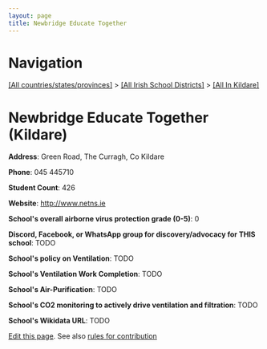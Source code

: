 ```yaml
---
layout: page
title: Newbridge Educate Together
---
```

# Navigation

[[All countries/states/provinces]](../../..) > [[All Irish School Districts]](../..) > [[All In Kildare]](..)

# Newbridge Educate Together (Kildare)

**Address**: Green Road, The Curragh, Co Kildare

**Phone**: 045 445710

**Student Count**: 426

**Website**: <http://www.netns.ie>

**School's overall airborne virus protection grade (0-5)**: 0

**Discord, Facebook, or WhatsApp group for discovery/advocacy for THIS school**: TODO

**School's policy on Ventilation**: TODO

**School's Ventilation Work Completion**: TODO

**School's Air-Purification**: TODO

**School's CO2 monitoring to actively drive ventilation and filtration**: TODO

**School's Wikidata URL**: TODO


[Edit this page](https://github.com/ventilate-schools/Ireland/edit/main/./Kildare/Newbridge_Educate_Together.md). See also [rules for contribution](../../../contribution-rules/)